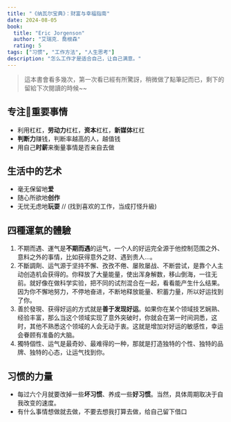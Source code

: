 ```yaml
---
title: "《纳瓦尔宝典》：财富与幸福指南"
date: 2024-08-05
book:
  title: "Eric Jorgenson"
  author: "艾瑞克．喬根森"
  rating: 5
tags: ["习惯", "工作方法", "人生思考"]
description: "怎么工作才是适合自己，让自己满意。"
---
```


> 這本書會看多幾次，第一次看已經有所驚訝，稍微做了點筆記而已，剩下的留給下次閱讀的時候~~

## 专注🧘重要事情
* 利用杠杠，**劳动力**杠杠，**资本**杠杠，**新媒体**杠杠
* **判断力**赚钱，判断率越高的人，越值钱
* 用自己**时薪**来衡量事情是否亲自去做

## 生活中的艺术
- 毫无保留地**爱**
- 随心所欲地**创作**
- 无忧无虑地**玩耍** // (找到喜欢的工作，当成打怪升級)

## 四種運氣的體驗

1. 不期而遇、運气是**不期而遇**的运气，一个人的好运完全源于他控制范围之外、意料之外的事情，比如获得意外之财、遇到贵人...。
2. 不斷調劑、运气源于坚持不懈、孜孜不倦、屡败屡战、不断尝试，是靠个人主动创造机会获得的。你释放了大量能量，使出浑身解数，移山倒海，一往无前。就好像在做科学实验，把不同的试剂混合在一起，看看能产生什么结果。因为你不懈地努力，不停地奋进，不断地释放能量、积蓄力量，所以好运找到了你。
3. 善於發現、获得好运的方式就是**善于发现好运**。如果你在某个领域技艺娴熟、经验丰富，那么当这个领域实现了意外突破时，你就会在第一时间洞悉，这时，其他不熟悉这个领域的人会无动于衷。这就是增加对好运的敏感性，幸运会眷顾有准备的大脑。
4. 獨特個性、运气是最奇妙、最难得的一种，那就是打造独特的个性、独特的品牌、独特的心态，让运气找到你。

## 习惯的力量

* 每过六个月就要改掉一些**坏习惯**、养成一些**好习惯**。当然，具体周期取决于自我改变的速度。
* 有什么事情想做就去做，不要去想我打算去做，给自己留下借口